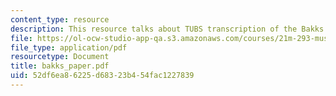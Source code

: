 ```yaml
---
content_type: resource
description: This resource talks about TUBS transcription of the Bakks of Rambax MIT.
file: https://ol-ocw-studio-app-qa.s3.amazonaws.com/courses/21m-293-music-of-africa-fall-2005/52df6ea86225d68323b454fac1227839_bakks_paper.pdf
file_type: application/pdf
resourcetype: Document
title: bakks_paper.pdf
uid: 52df6ea8-6225-d683-23b4-54fac1227839
---
```

